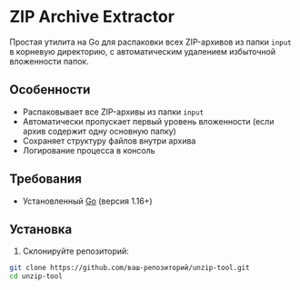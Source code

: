 # ZIP Archive Extractor

Простая утилита на Go для распаковки всех ZIP-архивов из папки `input` в корневую директорию, с автоматическим удалением избыточной вложенности папок.

## Особенности

- Распаковывает все ZIP-архивы из папки `input`
- Автоматически пропускает первый уровень вложенности (если архив содержит одну основную папку)
- Сохраняет структуру файлов внутри архива
- Логирование процесса в консоль

## Требования

- Установленный [Go](https://golang.org/dl/) (версия 1.16+)

## Установка

1. Склонируйте репозиторий:
```bash
git clone https://github.com/ваш-репозиторий/unzip-tool.git
cd unzip-tool